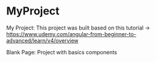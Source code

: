 # MyProject

My Project: This project was built based on this tutorial -> https://www.udemy.com/angular-from-beginner-to-advanced/learn/v4/overview

Blank Page: Project with basics components
